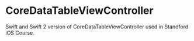 CoreDataTableViewController
===========================

Swift and Swift 2 version of CoreDataTableViewController used in Standford iOS Course.
